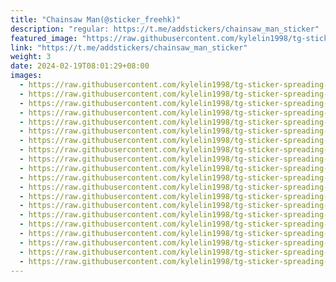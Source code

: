 ```yaml
---
title: "Chainsaw Man(@sticker_freehk)"
description: "regular: https://t.me/addstickers/chainsaw_man_sticker"
featured_image: "https://raw.githubusercontent.com/kylelin1998/tg-sticker-spreading-worldwide-images/main/img/e813a7cb-d1aa-49e7-b5e4-f8b2aac56e5a.jpg"
link: "https://t.me/addstickers/chainsaw_man_sticker"
weight: 3
date: 2024-02-19T08:01:29+08:00
images:
  - https://raw.githubusercontent.com/kylelin1998/tg-sticker-spreading-worldwide-images/main/img/e813a7cb-d1aa-49e7-b5e4-f8b2aac56e5a.jpg
  - https://raw.githubusercontent.com/kylelin1998/tg-sticker-spreading-worldwide-images/main/img/58b565c5-122c-4f61-a1a3-4a0d3cd09929.jpg
  - https://raw.githubusercontent.com/kylelin1998/tg-sticker-spreading-worldwide-images/main/img/13e946d6-1d21-4b4c-89c2-047e7b0feef3.jpg
  - https://raw.githubusercontent.com/kylelin1998/tg-sticker-spreading-worldwide-images/main/img/018db264-b541-4eee-ac68-e73d4420fff4.jpg
  - https://raw.githubusercontent.com/kylelin1998/tg-sticker-spreading-worldwide-images/main/img/53be64f4-5080-4935-93b4-9c7b1734e593.jpg
  - https://raw.githubusercontent.com/kylelin1998/tg-sticker-spreading-worldwide-images/main/img/da8aecd7-f4c6-42b2-ad45-285fd4bd11f1.jpg
  - https://raw.githubusercontent.com/kylelin1998/tg-sticker-spreading-worldwide-images/main/img/b8442f60-333f-4e97-806e-605ac7765390.jpg
  - https://raw.githubusercontent.com/kylelin1998/tg-sticker-spreading-worldwide-images/main/img/c87a7918-c3fc-40e0-a6a4-bafc03ca6c45.jpg
  - https://raw.githubusercontent.com/kylelin1998/tg-sticker-spreading-worldwide-images/main/img/db33b7d4-27ee-4a8a-b85a-1b4bd828255d.jpg
  - https://raw.githubusercontent.com/kylelin1998/tg-sticker-spreading-worldwide-images/main/img/0aa142a0-7361-4e25-86fb-36a0f531441b.jpg
  - https://raw.githubusercontent.com/kylelin1998/tg-sticker-spreading-worldwide-images/main/img/f0a468e9-1dfb-4299-a548-e3a2e65321d8.jpg
  - https://raw.githubusercontent.com/kylelin1998/tg-sticker-spreading-worldwide-images/main/img/e860e00e-a974-47df-8a0f-4688f5157377.jpg
  - https://raw.githubusercontent.com/kylelin1998/tg-sticker-spreading-worldwide-images/main/img/19a38dbb-47cc-40a5-829a-19eb0e094539.jpg
  - https://raw.githubusercontent.com/kylelin1998/tg-sticker-spreading-worldwide-images/main/img/379b5007-7a58-4125-b955-848af3e2637d.jpg
  - https://raw.githubusercontent.com/kylelin1998/tg-sticker-spreading-worldwide-images/main/img/87305187-2aff-4a6e-951a-73e1534c2c7d.jpg
  - https://raw.githubusercontent.com/kylelin1998/tg-sticker-spreading-worldwide-images/main/img/28fdb929-5af7-40a6-b584-8a49cfc54520.jpg
  - https://raw.githubusercontent.com/kylelin1998/tg-sticker-spreading-worldwide-images/main/img/d2c491ba-99a7-42d7-9f27-0a28634844d1.jpg
  - https://raw.githubusercontent.com/kylelin1998/tg-sticker-spreading-worldwide-images/main/img/0cfae155-8703-4894-a758-c06d8d0ac11b.jpg
  - https://raw.githubusercontent.com/kylelin1998/tg-sticker-spreading-worldwide-images/main/img/7476ea2b-30d5-433b-b513-df30771b41e6.jpg
  - https://raw.githubusercontent.com/kylelin1998/tg-sticker-spreading-worldwide-images/main/img/981faefe-a402-4927-ab06-2154681e5f95.jpg
---
```

